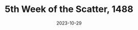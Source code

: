 ---
title: 5th Week of the Scatter, 1488
layout: recap
weight: 6
date: 2023-10-29
recap: |
  Explosions boomed over the countryside and fires raged in the caverns below the small village of Boulderton.   Gnolls bellowed as they ran, scorched by the inferno. The Undead, sensing their defeat channeled their magic to flee. With their plan ruined, the Shadow Brand slunk back into the darkness. The Goblins, without the element of surprise and their way into the bank vault detonated in advance, saw little use to continue a fight.
  
  The timed attacks were all foiled and Boulderton will remain safer for it. Thanks to the ideas and battles of the adventurers and the information passed along, the losses were minimal.
---